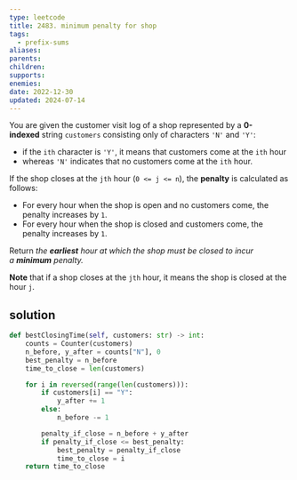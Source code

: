 ```yaml
---
type: leetcode
title: 2483. minimum penalty for shop
tags:
  - prefix-sums
aliases: 
parents: 
children: 
supports: 
enemies: 
date: 2022-12-30
updated: 2024-07-14
---
```


You are given the customer visit log of a shop represented by a **0-indexed** string `customers` consisting only of characters `'N'` and `'Y'`:

- if the `ith` character is `'Y'`, it means that customers come at the `ith` hour
- whereas `'N'` indicates that no customers come at the `ith` hour.

If the shop closes at the `jth` hour (`0 <= j <= n`), the **penalty** is calculated as follows:

- For every hour when the shop is open and no customers come, the penalty increases by `1`.
- For every hour when the shop is closed and customers come, the penalty increases by `1`.

Return _the **earliest** hour at which the shop must be closed to incur a **minimum** penalty._

**Note** that if a shop closes at the `jth` hour, it means the shop is closed at the hour `j`.

## solution

```python
def bestClosingTime(self, customers: str) -> int:
	counts = Counter(customers)
	n_before, y_after = counts["N"], 0
	best_penalty = n_before
	time_to_close = len(customers)

	for i in reversed(range(len(customers))):
		if customers[i] == "Y":
			y_after += 1
		else:
			n_before -= 1

		penalty_if_close = n_before + y_after
		if penalty_if_close <= best_penalty:
			best_penalty = penalty_if_close
			time_to_close = i
	return time_to_close
```
